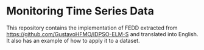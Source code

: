 # Monitoring Time Series Data

This repository contains the implementation of FEDD extracted from https://github.com/GustavoHFMO/IDPSO-ELM-S and translated into English. It also has an example of how to apply it to a dataset.
